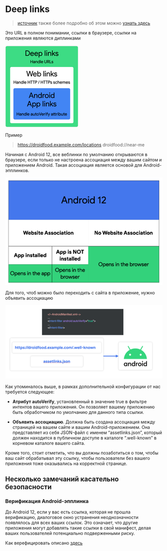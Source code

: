 # Deep links 

>[источник](https://habr.com/ru/companies/otus/articles/688728/)
также более подробно об этом можно [узнать здесь](https://habr.com/ru/companies/otus/articles/689452/)


Это URL в полном понимании, ссылки в браузере, ссылки на приложения являются диплинками

![](images/deeplniks.png)

Пример 

>https://droidfood.example.com/locations
>droidfood://near-me

Начиная с Android 12, все веблинки по умолчанию открываются в браузере, если только не настроена ассоциация между вашим сайтом и приложением Android. Такая ассоциация является основой для Android-эпплинков.

![](images/applinks.png)

Для того, чтоб можно было переходить с сайта в приложение, нужно объявить ассоциацию

![](images/autoverify.png)

Как упоминалось выше, в рамках дополнительной конфигурации от нас требуется следующее:

- **Атрибут autoVerify**, установленный в значение true в фильтре интентов вашего приложения. Он позволяет вашему приложению быть обработчиком по умолчанию для данного типа ссылки.

- **Объявить ассоциацию**. Должна быть создана ассоциация между страницей на вашем сайте и вашим Android-приложением. Она представляет из себя JSON-файл с именем “assetlinks.json”, который должен находится в публичном доступе в каталоге “.well-known” в корневом каталоге вашего сайта.

Кроме того, стоит отметить, что вы должны позаботиться о том, чтобы ваш сайт обрабатывал эту ссылку, чтобы пользователи без вашего приложения тоже оказывались на корректной странице.

## Несколько замечаний касательно безопасности
### Верификация Android-эпплинка

До Android 12, если у вас есть ссылка, которая не прошла верификацию, диалоговое окно устранения неоднозначности появлялось для всех ваших ссылок. Это означает, что другие приложения могут добавлять такие ссылки в свой манифест, делая ваших пользователей потенциально подверженными риску.

Как верефицировать описано [здесь](https://developer.android.com/training/app-links/verify-site-associations)